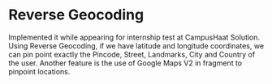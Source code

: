 # Reverse Geocoding

Implemented it while appearing for internship test at CampusHaat Solution. Using Reverse Geocoding, if we have latitude and longitude coordinates, we can pin point exactly the Pincode, Street, Landmarks, City and Country of the user. Another feature is the use of Google Maps V2 in fragment to pinpoint locations. 



